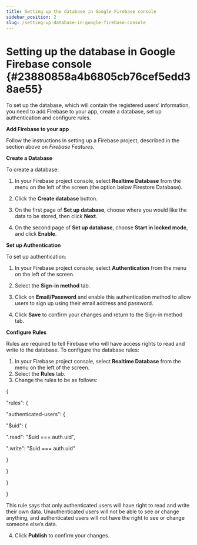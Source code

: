 ```yaml
---
title: Setting up the database in Google Firebase console
sidebar_position: 2
slug: /setting-up-database-in-google-firebase-console
---
```


# Setting up the database in Google Firebase console {#23880858a4b6805cb76cef5edd38ae55}

To set up the database, which will contain the registered users’ information, you need to add Firebase to your app, create a database, set up authentication and configure rules.

**Add Firebase to your app**

Follow the instructions in setting up a Firebase project, described in the section above on _Firebase Features_.

**Create a Database**

To create a database:

1. In your Firebase project console, select **Realtime Database** from the menu on the left of the screen (the option below Firestore Database).

2. Click the **Create database** button.

3. On the first page of **Set up database**, choose where you would like the data to be stored, then click **Next**.

4. On the second page of **Set up database**, choose **Start in locked mode**, and click **Enable**.

**Set up Authentication**

To set up authentication:

1. In your Firebase project console, select **Authentication** from the menu on the left of the screen.

2. Select the **Sign-in method** tab.

3. Click on **Email/Password** and enable this authentication method to allow users to sign up using their email address and password.

4. Click **Save** to confirm your changes and return to the Sign-in method tab.

**Configure Rules**

Rules are required to tell Firebase who will have access rights to read and write to the database. To configure the database rules:

1. In your Firebase project console, select **Realtime Database** from the menu on the left of the screen.
2. Select the **Rules** tab.
3. Change the rules to be as follows:

{

"rules": {

"authenticated-users": {

"$uid": {

".read": "$uid === auth.uid",

".write": "$uid === auth.uid"

}

}

}

}

This rule says that only authenticated users will have right to read and write their own data. Unauthenticated users will not be able to see or change anything, and authenticated users will not have the right to see or change someone else’s data.

4. Click **Publish** to confirm your changes.

